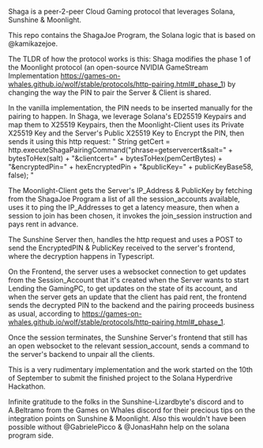 Shaga is a peer-2-peer Cloud Gaming protocol that leverages Solana, Sunshine & Moonlight.

This repo contains the ShagaJoe Program, the Solana logic that is based on @kamikazejoe.

The TLDR of how the protocol works is this:
Shaga modifies the phase 1 of the Moonlight protocol (an open-source NVIDIA GameStream Implementation https://games-on-whales.github.io/wolf/stable/protocols/http-pairing.html#_phase_1) by changing the way the PIN to pair the Server & Client is shared.

In the vanilla implementation, the PIN needs to be inserted manually for the pairing to happen. In Shaga, we leverage Solana's ED25519 Keypairs and map them to X25519 Keypairs, then the Moonlight-Client uses its Private X25519 Key and the Server's Public X25519 Key to Encrypt the PIN, then sends it using this http request:
"
        String getCert = http.executeShagaPairingCommand("phrase=getservercert&salt=" +
                        bytesToHex(salt) + "&clientcert=" + bytesToHex(pemCertBytes) +
                        "&encryptedPin=" + hexEncryptedPin + "&publicKey=" + publicKeyBase58,
                false);
"

The Moonlight-Client gets the Server's IP_Address & PublicKey by fetching from the ShagaJoe Program a list of all the session_accounts available, uses it to ping the IP_Addresses to get a latency measure, then when a session to join has been chosen, it invokes the join_session instruction and pays rent in advance.

The Sunshine Server then, handles the http request and uses a POST to send the EncryptedPIN & PublicKey received to the server's frontend, where the decryption happens in Typescript.

On the Frontend, the server uses a websocket connection to get updates from the Session_Account that it's created when the Server wants to start Lending the GamingPC, to get updates on the state of its account, and when the server gets an update that the client has paid rent, the frontend sends the decrypted PIN to the backend and the pairing proceeds business as usual, according to https://games-on-whales.github.io/wolf/stable/protocols/http-pairing.html#_phase_1.

Once the session terminates, the Sunshine Server's frontend that still has an open websocket to the relevant session_account, sends a command to the server's backend to unpair all the clients.



This is a very rudimentary implementation and the work started on the 10th of September to submit the finished project to the Solana Hyperdrive Hackathon.

Infinite gratitude to the folks in the Sunshine-Lizardbyte's discord and to A.Beltramo from the Games on Whales discord for their precious tips on the integration points on Sunshine & Moonlight.
Also this wouldn't have been possible without @GabrielePicco & @JonasHahn help on the solana program side.
